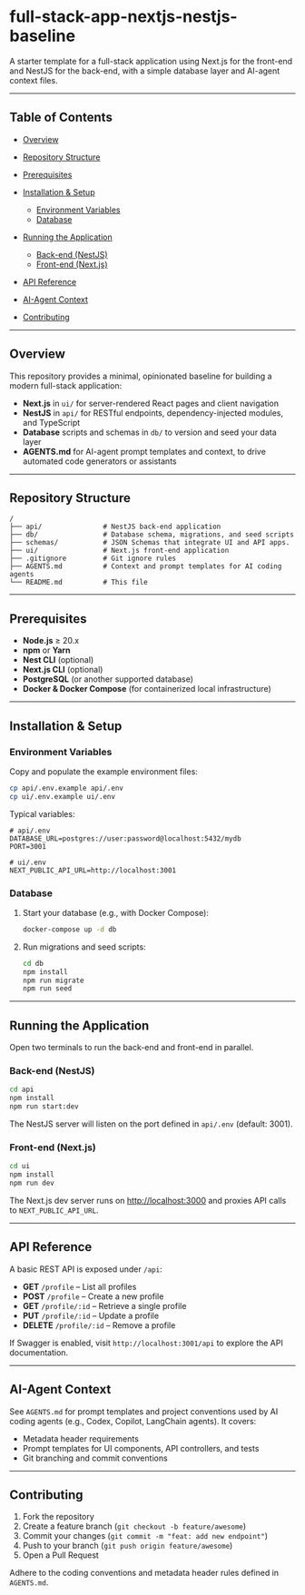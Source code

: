 # full-stack-app-nextjs-nestjs-baseline

A starter template for a full-stack application using Next.js for the front-end and NestJS for the back-end, with a simple database layer and AI-agent context files.

---

## Table of Contents

* [Overview](#overview)
* [Repository Structure](#repository-structure)
* [Prerequisites](#prerequisites)
* [Installation & Setup](#installation--setup)

    * [Environment Variables](#environment-variables)
    * [Database](#database)
* [Running the Application](#running-the-application)

    * [Back-end (NestJS)](#back-end-nestjs)
    * [Front-end (Next.js)](#front-end-nextjs)
* [API Reference](#api-reference)
* [AI-Agent Context](#ai-agent-context)
* [Contributing](#contributing)


---

## Overview

This repository provides a minimal, opinionated baseline for building a modern full-stack application:

* **Next.js** in `ui/` for server-rendered React pages and client navigation
* **NestJS** in `api/` for RESTful endpoints, dependency-injected modules, and TypeScript
* **Database** scripts and schemas in `db/` to version and seed your data layer
* **AGENTS.md** for AI-agent prompt templates and context, to drive automated code generators or assistants

---

## Repository Structure

```
/
├── api/               # NestJS back-end application
├── db/                # Database schema, migrations, and seed scripts
├── schemas/           # JSON Schemas that integrate UI and API apps.
├── ui/                # Next.js front-end application
├── .gitignore         # Git ignore rules
├── AGENTS.md          # Context and prompt templates for AI coding agents
└── README.md          # This file
```

---

## Prerequisites

* **Node.js** ≥ 20.x
* **npm** or **Yarn**
* **Nest CLI** (optional)
* **Next.js CLI** (optional)
* **PostgreSQL** (or another supported database)
* **Docker & Docker Compose** (for containerized local infrastructure)

---

## Installation & Setup

### Environment Variables

Copy and populate the example environment files:

```bash
cp api/.env.example api/.env
cp ui/.env.example ui/.env
```

Typical variables:

```dotenv
# api/.env
DATABASE_URL=postgres://user:password@localhost:5432/mydb
PORT=3001

# ui/.env
NEXT_PUBLIC_API_URL=http://localhost:3001
```

### Database

1. Start your database (e.g., with Docker Compose):

   ```bash
   docker-compose up -d db
   ```
2. Run migrations and seed scripts:

   ```bash
   cd db
   npm install
   npm run migrate
   npm run seed
   ```

---

## Running the Application

Open two terminals to run the back-end and front-end in parallel.

### Back-end (NestJS)

```bash
cd api
npm install
npm run start:dev
```

The NestJS server will listen on the port defined in `api/.env` (default: 3001).

### Front-end (Next.js)

```bash
cd ui
npm install
npm run dev
```

The Next.js dev server runs on [http://localhost:3000](http://localhost:3000) and proxies API calls to `NEXT_PUBLIC_API_URL`.

---

## API Reference

A basic REST API is exposed under `/api`:

* **GET** `/profile` – List all profiles
* **POST** `/profile` – Create a new profile
* **GET** `/profile/:id` – Retrieve a single profile
* **PUT** `/profile/:id` – Update a profile
* **DELETE** `/profile/:id` – Remove a profile

If Swagger is enabled, visit `http://localhost:3001/api` to explore the API documentation.

---

## AI-Agent Context

See `AGENTS.md` for prompt templates and project conventions used by AI coding agents (e.g., Codex, Copilot, LangChain agents). It covers:

* Metadata header requirements
* Prompt templates for UI components, API controllers, and tests
* Git branching and commit conventions

---

## Contributing

1. Fork the repository
2. Create a feature branch (`git checkout -b feature/awesome`)
3. Commit your changes (`git commit -m "feat: add new endpoint"`)
4. Push to your branch (`git push origin feature/awesome`)
5. Open a Pull Request

Adhere to the coding conventions and metadata header rules defined in `AGENTS.md`.

